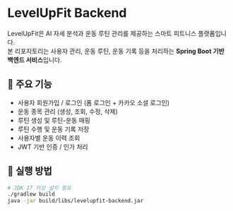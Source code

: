 # LevelUpFit Backend

LevelUpFit은 AI 자세 분석과 운동 루틴 관리를 제공하는 스마트 피트니스 플랫폼입니다.  
본 리포지토리는 사용자 관리, 운동 루틴, 운동 기록 등을 처리하는 **Spring Boot 기반 백엔드 서비스**입니다.

## 🧩 주요 기능

- 사용자 회원가입 / 로그인 (폼 로그인 + 카카오 소셜 로그인)
- 운동 종목 관리 (생성, 조회, 수정, 삭제)
- 루틴 생성 및 루틴-운동 매핑
- 루틴 수행 및 운동 기록 저장
- 사용자별 운동 이력 조회
- JWT 기반 인증 / 인가 처리

## 🚀 실행 방법

```bash
# JDK 17 이상 설치 필요
./gradlew build
java -jar build/libs/levelupfit-backend.jar
